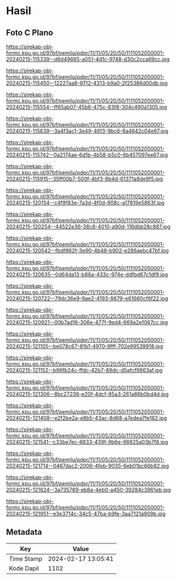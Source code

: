 # Hasil

## Foto C Plano

https://sirekap-obj-formc.kpu.go.id/97bf/pemilu/pdpr/11/11/05/20/50/1111052050001-20240215-115339--d6d49665-a051-4d1c-9748-d30c2cca69cc.jpg

https://sirekap-obj-formc.kpu.go.id/97bf/pemilu/pdpr/11/11/05/20/50/1111052050001-20240215-115450--12227aa8-9712-4313-b9a0-2f25386d00db.jpg

https://sirekap-obj-formc.kpu.go.id/97bf/pemilu/pdpr/11/11/05/20/50/1111052050001-20240215-115554--ff65ab07-45b6-475c-83f8-304c490a1305.jpg

https://sirekap-obj-formc.kpu.go.id/97bf/pemilu/pdpr/11/11/05/20/50/1111052050001-20240215-115639--3a4f3ac1-3e49-46f3-9bc6-8a4642c04e67.jpg

https://sirekap-obj-formc.kpu.go.id/97bf/pemilu/pdpr/11/11/05/20/50/1111052050001-20240215-115742--0a2174ae-6d1b-4b58-b5c0-6b457097ee67.jpg

https://sirekap-obj-formc.kpu.go.id/97bf/pemilu/pdpr/11/11/05/20/50/1111052050001-20240215-115915--35ff00b7-500f-4bf3-8b4d-61371a8de9f5.jpg

https://sirekap-obj-formc.kpu.go.id/97bf/pemilu/pdpr/11/11/05/20/50/1111052050001-20240215-120154--c4f9f83e-7a3d-4f0d-908c-a17819e5863f.jpg

https://sirekap-obj-formc.kpu.go.id/97bf/pemilu/pdpr/11/11/05/20/50/1111052050001-20240215-120254--44522e36-38c8-4010-a90d-116dbb28c887.jpg

https://sirekap-obj-formc.kpu.go.id/97bf/pemilu/pdpr/11/11/05/20/50/1111052050001-20240215-120542--fbdf862f-3e90-4b48-b902-e286aebc47bf.jpg

https://sirekap-obj-formc.kpu.go.id/97bf/pemilu/pdpr/11/11/05/20/50/1111052050001-20240215-120635--0d64da13-b86a-433c-974e-ddfbd67c1df9.jpg

https://sirekap-obj-formc.kpu.go.id/97bf/pemilu/pdpr/11/11/05/20/50/1111052050001-20240215-120722--79dc36e9-9ae2-4193-8679-e61660cf6f22.jpg

https://sirekap-obj-formc.kpu.go.id/97bf/pemilu/pdpr/11/11/05/20/50/1111052050001-20240215-120921--00b7ad16-306e-477f-9ed4-669a2e1067cc.jpg

https://sirekap-obj-formc.kpu.go.id/97bf/pemilu/pdpr/11/11/05/20/50/1111052050001-20240215-121105--be078c67-81b1-4970-9fff-702e99539918.jpg

https://sirekap-obj-formc.kpu.go.id/97bf/pemilu/pdpr/11/11/05/20/50/1111052050001-20240215-121152--b96fb24c-ffdc-42b7-89dc-d5afcf9863af.jpg

https://sirekap-obj-formc.kpu.go.id/97bf/pemilu/pdpr/11/11/05/20/50/1111052050001-20240215-121306--8bc27236-e20f-4dcf-95a3-261a86b0bd4d.jpg

https://sirekap-obj-formc.kpu.go.id/97bf/pemilu/pdpr/11/11/05/20/50/1111052050001-20240215-121408--e2f2be2a-e8b5-43ac-8d68-a7edea7fe182.jpg

https://sirekap-obj-formc.kpu.go.id/97bf/pemilu/pdpr/11/11/05/20/50/1111052050001-20240215-121541--c33be7ec-8833-439f-9b6e-98825a03b7f8.jpg

https://sirekap-obj-formc.kpu.go.id/97bf/pemilu/pdpr/11/11/05/20/50/1111052050001-20240215-121714--0467dac2-2006-4feb-9035-6eb01bc66b82.jpg

https://sirekap-obj-formc.kpu.go.id/97bf/pemilu/pdpr/11/11/05/20/50/1111052050001-20240215-121824--3a735789-eb8a-4eb0-a450-39284c3961eb.jpg

https://sirekap-obj-formc.kpu.go.id/97bf/pemilu/pdpr/11/11/05/20/50/1111052050001-20240215-121951--e3e3714c-34c5-47ba-b9fe-3aa7121a909b.jpg


## Metadata

| Key        | Value               |
| ---------- | ------------------- |
| Time Stamp | 2024-02-17 13:05:41 |
| Kode Dapil | 1102                |



